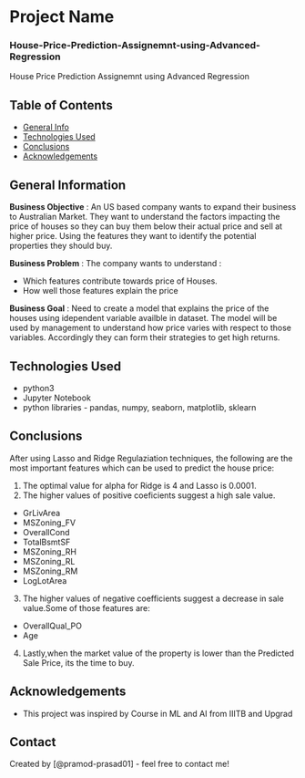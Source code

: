 # Project Name

### House-Price-Prediction-Assignemnt-using-Advanced-Regression
House Price Prediction Assignemnt using Advanced Regression



## Table of Contents
* [General Info](#general-information)
* [Technologies Used](#technologies-used)
* [Conclusions](#conclusions)
* [Acknowledgements](#acknowledgements)


## General Information
**Business Objective** :
An US based company wants to expand their business to Australian Market. They want to understand the factors impacting the price of houses so they can buy them below their actual price and sell at higher price. Using the features they want to identify the potential properties they should buy.

**Business Problem** : The company wants to understand :

* Which features contribute towards price of Houses.
* How well those features explain the price

**Business Goal** : Need to create a model that explains the price of the houses using idependent variable availble in dataset.
The model will be used by management to understand how price varies with respect to those variables. Accordingly they can form their strategies to get high returns.


## Technologies Used
- python3
- Jupyter Notebook
- python libraries - pandas, numpy, seaborn, matplotlib, sklearn


## Conclusions
After using Lasso and Ridge Regulaziation techniques, the following are the most important features which can be used to predict the house price:
1. The optimal value for alpha for Ridge is 4 and Lasso is 0.0001.
2. The higher values of positive coeficients suggest a high sale value.
 * GrLivArea	
 * MSZoning_FV	
 * OverallCond
 * TotalBsmtSF	
 * MSZoning_RH
 * MSZoning_RL
 * MSZoning_RM
 * LogLotArea

3. The higher values of negative coefficients suggest a decrease in sale value.Some of those features are:
 * OverallQual_PO	
 * Age

4. Lastly,when the market value of the property is lower than the Predicted Sale Price, its the time to buy.


## Acknowledgements
- This project was inspired by Course in ML and AI from IIITB and Upgrad


## Contact
Created by [@pramod-prasad01] - feel free to contact me!


